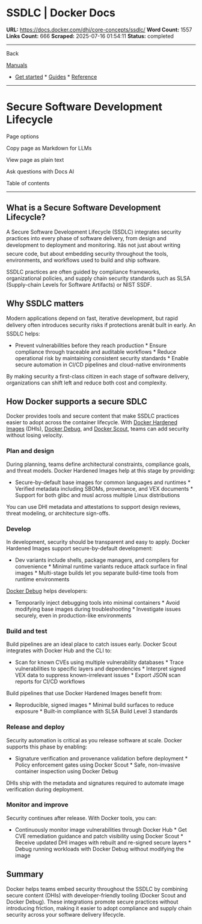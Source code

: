 # SSDLC | Docker Docs

**URL:** https://docs.docker.com/dhi/core-concepts/ssdlc/
**Word Count:** 1557
**Links Count:** 666
**Scraped:** 2025-07-16 01:54:11
**Status:** completed

---

Back

[Manuals](https://docs.docker.com/manuals/)

  * [Get started](https://docs.docker.com/get-started/)   * [Guides](https://docs.docker.com/guides/)   * [Reference](https://docs.docker.com/reference/)

* * *

# Secure Software Development Lifecycle

Page options

Copy page as Markdown for LLMs

View page as plain text

Ask questions with Docs AI

Table of contents

* * *

## What is a Secure Software Development Lifecycle?

A Secure Software Development Lifecycle \(SSDLC\) integrates security practices into every phase of software delivery, from design and development to deployment and monitoring. Itâs not just about writing secure code, but about embedding security throughout the tools, environments, and workflows used to build and ship software.

SSDLC practices are often guided by compliance frameworks, organizational policies, and supply chain security standards such as SLSA \(Supply-chain Levels for Software Artifacts\) or NIST SSDF.

## Why SSDLC matters

Modern applications depend on fast, iterative development, but rapid delivery often introduces security risks if protections arenât built in early. An SSDLC helps:

  * Prevent vulnerabilities before they reach production   * Ensure compliance through traceable and auditable workflows   * Reduce operational risk by maintaining consistent security standards   * Enable secure automation in CI/CD pipelines and cloud-native environments

By making security a first-class citizen in each stage of software delivery, organizations can shift left and reduce both cost and complexity.

## How Docker supports a secure SDLC

Docker provides tools and secure content that make SSDLC practices easier to adopt across the container lifecycle. With [Docker Hardened Images](https://docs.docker.com/dhi/) \(DHIs\), [Docker Debug](https://docs.docker.com/reference/cli/docker/debug/), and [Docker Scout](https://docs.docker.com/scout/), teams can add security without losing velocity.

### Plan and design

During planning, teams define architectural constraints, compliance goals, and threat models. Docker Hardened Images help at this stage by providing:

  * Secure-by-default base images for common languages and runtimes   * Verified metadata including SBOMs, provenance, and VEX documents   * Support for both glibc and musl across multiple Linux distributions

You can use DHI metadata and attestations to support design reviews, threat modeling, or architecture sign-offs.

### Develop

In development, security should be transparent and easy to apply. Docker Hardened Images support secure-by-default development:

  * Dev variants include shells, package managers, and compilers for convenience   * Minimal runtime variants reduce attack surface in final images   * Multi-stage builds let you separate build-time tools from runtime environments

[Docker Debug](https://docs.docker.com/reference/cli/docker/debug/) helps developers:

  * Temporarily inject debugging tools into minimal containers   * Avoid modifying base images during troubleshooting   * Investigate issues securely, even in production-like environments

### Build and test

Build pipelines are an ideal place to catch issues early. Docker Scout integrates with Docker Hub and the CLI to:

  * Scan for known CVEs using multiple vulnerability databases   * Trace vulnerabilities to specific layers and dependencies   * Interpret signed VEX data to suppress known-irrelevant issues   * Export JSON scan reports for CI/CD workflows

Build pipelines that use Docker Hardened Images benefit from:

  * Reproducible, signed images   * Minimal build surfaces to reduce exposure   * Built-in compliance with SLSA Build Level 3 standards

### Release and deploy

Security automation is critical as you release software at scale. Docker supports this phase by enabling:

  * Signature verification and provenance validation before deployment   * Policy enforcement gates using Docker Scout   * Safe, non-invasive container inspection using Docker Debug

DHIs ship with the metadata and signatures required to automate image verification during deployment.

### Monitor and improve

Security continues after release. With Docker tools, you can:

  * Continuously monitor image vulnerabilities through Docker Hub   * Get CVE remediation guidance and patch visibility using Docker Scout   * Receive updated DHI images with rebuilt and re-signed secure layers   * Debug running workloads with Docker Debug without modifying the image

## Summary

Docker helps teams embed security throughout the SSDLC by combining secure content \(DHIs\) with developer-friendly tooling \(Docker Scout and Docker Debug\). These integrations promote secure practices without introducing friction, making it easier to adopt compliance and supply chain security across your software delivery lifecycle.
